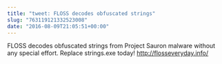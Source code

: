 ```yaml
---
title: "tweet: FLOSS decodes obfuscated strings"
slug: "763119121332523008"
date: "2016-08-09T21:05:51+00:00"
---
```

FLOSS decodes obfuscated strings from Project Sauron malware without any special effort. Replace strings.exe today! http://flosseveryday.info/